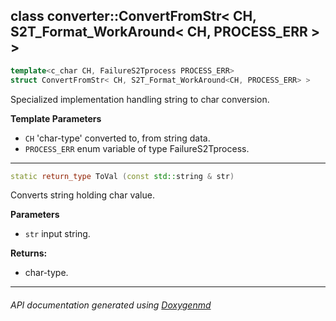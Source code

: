 ## class converter::ConvertFromStr< CH, S2T_Format_WorkAround< CH, PROCESS_ERR > >

```c++
template<c_char CH, FailureS2Tprocess PROCESS_ERR>
struct ConvertFromStr< CH, S2T_Format_WorkAround<CH, PROCESS_ERR> >
```

Specialized implementation handling string to char conversion.  

**Template Parameters**
- `CH`              'char-type' converted to, from string data.
- `PROCESS_ERR`     enum variable of type FailureS2Tprocess.

---

```c++
static return_type ToVal (const std::string & str)
```
Converts string holding char value. 

**Parameters**
- `str` input string. 

**Returns:**
- char-type. 

---

###### API documentation generated using [Doxygenmd](https://github.com/d99kris/doxygenmd)

